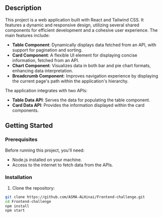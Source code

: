 

## Description

This project is a web application built with React and Tailwind CSS. It features a dynamic and responsive design, utilizing several shared components for efficient development and a cohesive user experience. The main features include:

- **Table Component**: Dynamically displays data fetched from an API, with support for pagination and sorting.
- **Card Component**: A flexible UI element for displaying concise information, fetched from an API.
- **Chart Component**: Visualizes data in both bar and pie chart formats, enhancing data interpretation.
- **Breadcrumb Component**: Improves navigation experience by displaying the current page's path within the application's hierarchy.

The application integrates with two APIs:
- **Table Data API**: Serves the data for populating the table component.
- **Card Data API**: Provides the information displayed within the card components.

## Getting Started

### Prerequisites

Before running this project, you'll need:
- Node.js installed on your machine.
- Access to the internet to fetch data from the APIs.

### Installation
1. Clone the repository:
```bash
git clone https://github.com/ASMA-ALHinai/Frontend-challenge.git
cd Frontend-challenge
npm install
npm start